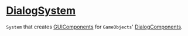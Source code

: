 # [DialogSystem](DialogSystem.hpp)

`System` that creates [GUIComponents](../components/GUIComponent.md) for `GameObjects`' [DialogComponents](../components/DialogComponent.md).

